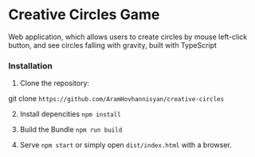 # Creative Circles Game

Web application, which allows users to create circles by mouse left-click button, and see circles falling with gravity, built with TypeScript

<!--
## Setup

### Prerequisites

- Node.js and npm installed on your machine.
-->

### Installation

1. Clone the repository:

git clone `https://github.com/AramHovhannisyan/creative-circles`

2. Install depencities `npm install`

3. Build the Bundle `npm run build`

4. Serve `npm start` or simply open `dist/index.html` with a browser.